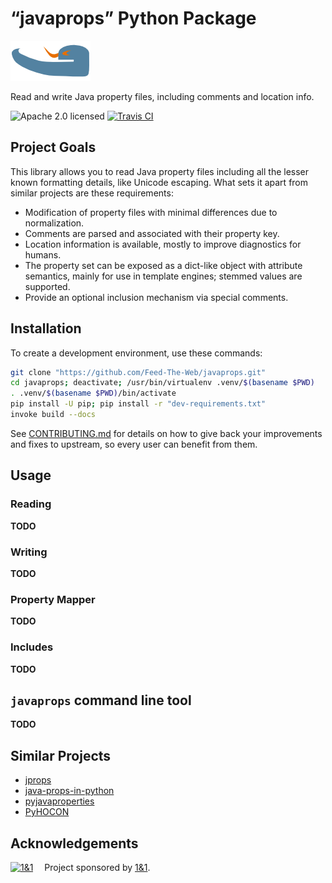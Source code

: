 # “javaprops” Python Package

![logo](https://raw.githubusercontent.com/Feed-The-Web/javaprops/master/static/img/javaprops-128.png)

Read and write Java property files, including comments and location info.

![Apache 2.0 licensed](http://img.shields.io/badge/license-Apache_2.0-red.svg)
[![Travis CI](https://api.travis-ci.org/Feed-The-Web/javaprops.svg)](https://travis-ci.org/Feed-The-Web/javaprops)


## Project Goals

This library allows you to read Java property files including all the lesser known formatting details,
like Unicode escaping. What sets it apart from similar projects are these requirements:

* Modification of property files with minimal differences due to normalization.
* Comments are parsed and associated with their property key.
* Location information is available, mostly to improve diagnostics for humans.
* The property set can be exposed as a dict-like object with attribute semantics, mainly for use in template engines; stemmed values are supported.
* Provide an optional inclusion mechanism via special comments.


## Installation

To create a development environment, use these commands:

```sh
git clone "https://github.com/Feed-The-Web/javaprops.git"
cd javaprops; deactivate; /usr/bin/virtualenv .venv/$(basename $PWD)
. .venv/$(basename $PWD)/bin/activate
pip install -U pip; pip install -r "dev-requirements.txt"
invoke build --docs
```

See [CONTRIBUTING.md](https://github.com/Feed-The-Web/javaprops/blob/master/CONTRIBUTING.md)
for details on how to give back your improvements and fixes to upstream, so every user can benefit from them.


## Usage

### Reading
**TODO**

### Writing
**TODO**

### Property Mapper
**TODO**

### Includes
**TODO**


## `javaprops` command line tool
**TODO**


## Similar Projects

* [jprops](https://github.com/mgood/jprops)
* [java-props-in-python](https://github.com/hackorama/java-props-in-python)
* [pyjavaproperties](https://bitbucket.org/jnoller/pyjavaproperties/)
* [PyHOCON](https://github.com/chimpler/pyhocon)


## Acknowledgements

[![1&1](https://raw.githubusercontent.com/1and1/1and1.github.io/master/images/1and1-logo-42.png)](https://github.com/1and1)  Project sponsored by [1&1](https://github.com/1and1).

